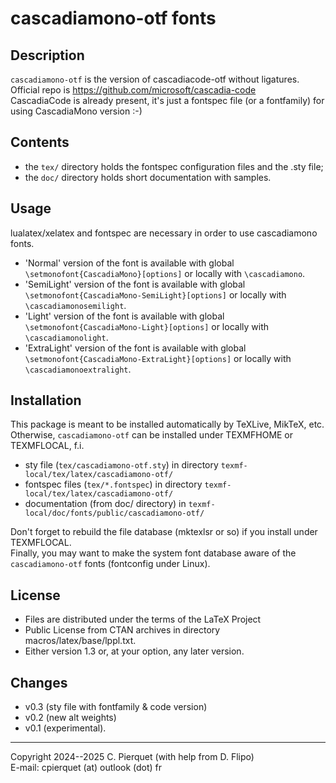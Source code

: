 cascadiamono-otf fonts
======================

## Description

`cascadiamono-otf` is the version of cascadiacode-otf without ligatures.  
Official repo is https://github.com/microsoft/cascadia-code  
CascadiaCode is already present, it's just a fontspec file (or a fontfamily) for using CascadiaMono version :-)

## Contents

* the `tex/`   directory holds the fontspec configuration files and the .sty file;
* the `doc/`   directory holds short documentation with samples.

## Usage

lualatex/xelatex and fontspec are necessary in order to use cascadiamono fonts.

* 'Normal' version of the font is available with global `\setmonofont{CascadiaMono}[options]` or locally with `\cascadiamono`.
* 'SemiLight' version of the font is available with global `\setmonofont{CascadiaMono-SemiLight}[options]` or locally with `\cascadiamonosemilight`.
* 'Light' version of the font is available with global `\setmonofont{CascadiaMono-Light}[options]` or locally with `\cascadiamonolight`.
* 'ExtraLight' version of the font is available with global `\setmonofont{CascadiaMono-ExtraLight}[options]` or locally with `\cascadiamonoextralight`.

## Installation

This package is meant to be installed automatically by TeXLive, MikTeX, etc.  
Otherwise, `cascadiamono-otf` can be installed under TEXMFHOME or TEXMFLOCAL, f.i.

+ sty file (`tex/cascadiamono-otf.sty`) in directory `texmf-local/tex/latex/cascadiamono-otf/`
+ fontspec files (`tex/*.fontspec`) in directory `texmf-local/tex/latex/cascadiamono-otf/`
+ documentation (from doc/ directory) in `texmf-local/doc/fonts/public/cascadiamono-otf/`

Don't forget to rebuild the file database (mktexlsr or so) if you install under TEXMFLOCAL.  
Finally, you may want to make the system font database aware of the `cascadiamono-otf` fonts (fontconfig under Linux).

## License

* Files are distributed under the terms of the LaTeX Project
* Public License from CTAN archives in directory macros/latex/base/lppl.txt.
* Either version 1.3 or, at your option, any later version.

## Changes
* v0.3 (sty file with fontfamily & code version)
* v0.2 (new alt weights)
* v0.1 (experimental).

---
Copyright 2024--2025 C. Pierquet (with help from D. Flipo)  
E-mail: cpierquet (at) outlook (dot) fr
